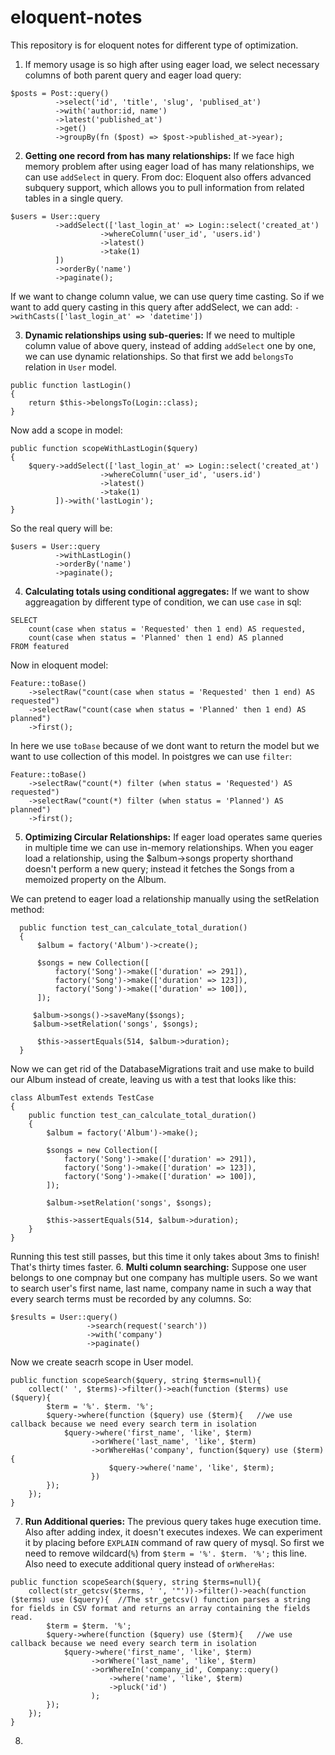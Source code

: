 # eloquent-notes
This repository is for eloquent notes for different type of optimization.


1. If memory usage is so high after using eager load, we select necessary columns of both parent query and eager load query:
```
$posts = Post::query()
          ->select('id', 'title', 'slug', 'publised_at')
          ->with('author:id, name')
          ->latest('published_at')
          ->get()
          ->groupBy(fn ($post) => $post->published_at->year);
```
2. **Getting one record from has many relationships:** If we face high memory problem after using eager load of has many relationships, we can use `addSelect` in query. From doc: Eloquent also offers advanced subquery support, which allows you to pull information from related tables in a single query.
```
$users = User::query
          ->addSelect(['last_login_at' => Login::select('created_at')
                    ->whereColumn('user_id', 'users.id')
                    ->latest()
                    ->take(1)
          ])
          ->orderBy('name')
          ->paginate();
```
If we want to change column value, we can use query time casting. So if we want to add query casting in this query after addSelect, we can add: `->withCasts(['last_login_at' => 'datetime'])`

3. **Dynamic relationships using sub-queries:** If we need to multiple column value of above query, instead of adding `addSelect` one by one, we can use dynamic relationships. So that first we add `belongsTo` relation in `User` model.
```
public function lastLogin()
{
    return $this->belongsTo(Login::class);
}
```
Now add a scope in model:
```
public function scopeWithLastLogin($query)
{
    $query->addSelect(['last_login_at' => Login::select('created_at')
                    ->whereColumn('user_id', 'users.id')
                    ->latest()
                    ->take(1)
          ])->with('lastLogin');
}
```
So the real query will be:
```
$users = User::query
          ->withLastLogin()
          ->orderBy('name')
          ->paginate();
```
4. **Calculating totals using conditional aggregates:** If we want to show aggreagation by different type of condition, we can use `case` in sql:
```
SELECT 
    count(case when status = 'Requested' then 1 end) AS requested,
    count(case when status = 'Planned' then 1 end) AS planned
FROM featured
```
Now in eloquent model:
```
Feature::toBase()
    ->selectRaw("count(case when status = 'Requested' then 1 end) AS requested")
    ->selectRaw("count(case when status = 'Planned' then 1 end) AS planned")
    ->first();
```
In here we use `toBase` because of we dont want to return the model but we want to use collection of this model. In poistgres we can use `filter`:
```
Feature::toBase()
    ->selectRaw("count(*) filter (when status = 'Requested') AS requested")
    ->selectRaw("count(*) filter (when status = 'Planned') AS planned")
    ->first();
```
5. **Optimizing Circular Relationships:** If eager load operates same queries in multiple time we can use in-memory relationships. When you eager load a relationship, using the $album->songs property shorthand doesn't perform a new query; instead it fetches the Songs from a memoized property on the Album.

We can pretend to eager load a relationship manually using the setRelation method:
```
  public function test_can_calculate_total_duration()
  {
      $album = factory('Album')->create();

      $songs = new Collection([
          factory('Song')->make(['duration' => 291]),
          factory('Song')->make(['duration' => 123]),
          factory('Song')->make(['duration' => 100]),
      ]);

     $album->songs()->saveMany($songs);
     $album->setRelation('songs', $songs);

      $this->assertEquals(514, $album->duration);
  }
```
Now we can get rid of the DatabaseMigrations trait and use make to build our Album instead of create, leaving us with a test that looks like this:
```
class AlbumTest extends TestCase
{
    public function test_can_calculate_total_duration()
    {
        $album = factory('Album')->make();

        $songs = new Collection([
            factory('Song')->make(['duration' => 291]),
            factory('Song')->make(['duration' => 123]),
            factory('Song')->make(['duration' => 100]),
        ]);

        $album->setRelation('songs', $songs);

        $this->assertEquals(514, $album->duration);
    }
}
```
Running this test still passes, but this time it only takes about 3ms to finish! That's thirty times faster.
6. **Multi column searching:** Suppose one user belongs to one compnay but one company has multiple users. So we want to search user's first name, last name, company name in such a way that every search terms must be recorded by any columns. So:
```
$results = User::query()
                 ->search(request('search'))
                 ->with('company')
                 ->paginate()
```
Now we create seacrh scope in User model.
```
public function scopeSearch($query, string $terms=null){
    collect(' ', $terms)->filter()->each(function ($terms) use ($query){
        $term = '%'. $term. '%';
        $query->where(function ($query) use ($term){   //we use callback because we need every search term in isolation
            $query->where('first_name', 'like', $term)
                  ->orWhere('last_name', 'like', $term)
                  ->orWhereHas('company', function($query) use ($term){
                      $query->where('name', 'like', $term);
                  })
        });
    });
}
```
7. **Run Additional queries:** The previous query takes huge execution time. Also after adding index, it doesn't executes indexes. We can experiment it by placing before `EXPLAIN` command of raw query of mysql. So first we need to remove wildcard(`%`) from `$term = '%'. $term. '%';` this line. Also need to execute additional query instead of  `orWhereHas`:
```
public function scopeSearch($query, string $terms=null){
    collect(str_getcsv($terms, ' ', '"'))->filter()->each(function ($terms) use ($query){  //The str_getcsv() function parses a string for fields in CSV format and returns an array containing the fields read.
        $term = $term. '%';
        $query->where(function ($query) use ($term){   //we use callback because we need every search term in isolation
            $query->where('first_name', 'like', $term)
                  ->orWhere('last_name', 'like', $term)
                  ->orWhereIn('company_id', Company::query()
                      ->where('name', 'like', $term)
                      ->pluck('id')
                  );
        });
    });
}
```
8. 
